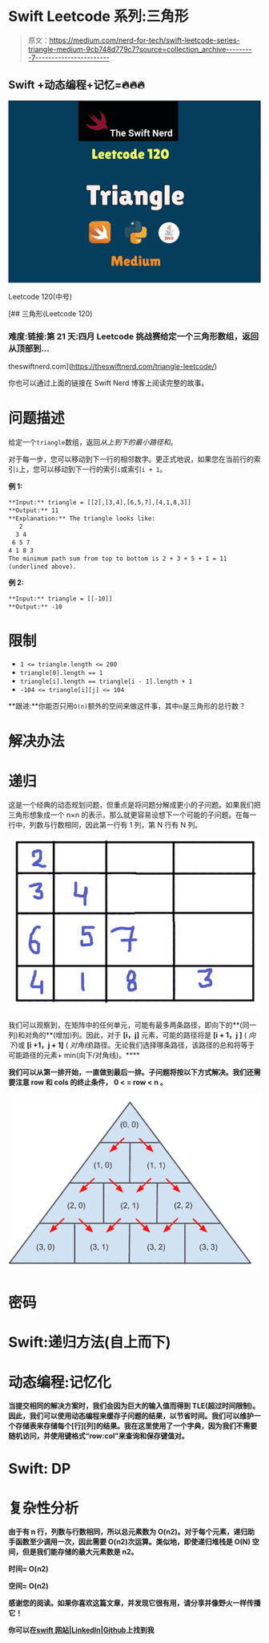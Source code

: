# Swift Leetcode 系列:三角形

> 原文：<https://medium.com/nerd-for-tech/swift-leetcode-series-triangle-medium-9cb748d779c7?source=collection_archive---------7----------------------->

## Swift +动态编程+记忆=🔥🔥🔥

![](img/8fa0618d84b433fd64bc0343ea69d242.png)

Leetcode 120(中号)

[](https://theswiftnerd.com/triangle-leetcode/) [## 三角形(Leetcode 120)

### 难度:链接:第 21 天:四月 Leetcode 挑战赛给定一个三角形数组，返回从顶部到…

theswiftnerd.com](https://theswiftnerd.com/triangle-leetcode/) 

你也可以通过上面的链接在 Swift Nerd 博客上阅读完整的故事。

# 问题描述

给定一个`triangle`数组，返回*从上到下的最小路径和*。

对于每一步，您可以移动到下一行的相邻数字。更正式地说，如果您在当前行的索引`i`上，您可以移动到下一行的索引`i`或索引`i + 1`。

**例 1:**

```
**Input:** triangle = [[2],[3,4],[6,5,7],[4,1,8,3]]
**Output:** 11
**Explanation:** The triangle looks like:
   2
  3 4
 6 5 7
4 1 8 3
The minimum path sum from top to bottom is 2 + 3 + 5 + 1 = 11 (underlined above).
```

**例 2:**

```
**Input:** triangle = [[-10]]
**Output:** -10
```

# 限制

*   `1 <= triangle.length <= 200`
*   `triangle[0].length == 1`
*   `triangle[i].length == triangle[i - 1].length + 1`
*   `-104 <= triangle[i][j] <= 104`

**跟进:**你能否只用`O(n)`额外的空间来做这件事，其中`n`是三角形的总行数？

# 解决办法

# 递归

这是一个经典的动态规划问题，但重点是将问题分解成更小的子问题。如果我们把三角形想象成一个 n×n 的表示，那么就更容易设想下一个可能的子问题。在每一行中，列数与行数相同，因此第一行有 1 列，第 N 行有 N 列。

![](img/b7e46148775359d49121d33e1b6ba3d0.png)

我们可以观察到，在矩阵中的任何单元，可能有最多两条路径，即向下的**(同一列)和对角的**(增加)列。因此，对于 **[i，j]** 元素，可能的路径将是 **[i + 1，j ]** ( *向下*)或 **[i +1，j + 1]** ( *对角线*)路径。无论我们选择哪条路径，该路径的总和将等于可能路径的元素+ min(向下/对角线)。****

****我们可以从第一排开始，一直做到最后一排。子问题将按以下方式解决。我们还需要注意 row 和 cols 的终止条件， **0 < = row < n** 。****

****![](img/3caeace12ff99f5debdb9c028d9d5720.png)****

# ****密码****

# ****Swift:递归方法(自上而下)****

# ****动态编程:记忆化****

****当提交相同的解决方案时，我们会因为巨大的输入值而得到 TLE(超过时间限制)。因此，我们可以使用动态编程来缓存子问题的结果，以节省时间。我们可以维护一个存储表来存储每个[行][列]的结果。我在这里使用了一个字典，因为我们不需要随机访问，并使用键格式“row:col”来查询和保存键值对。****

# ****Swift: DP****

# ****复杂性分析****

****由于有 n 行，列数与行数相同，所以总元素数为 O(n2)。对于每个元素，递归助手函数至少调用一次，因此需要 O(n2)次运算。类似地，即使递归堆栈是 O(N) 空间，但是我们能存储的最大元素数是 n2。****

****时间= **O(n2)******

****空间= **O(n2)******

****感谢您的阅读。如果你喜欢这篇文章，并发现它很有用，请分享并像野火一样传播它！****

****你可以在[swift 网站](https://theswiftnerd.com/)|[LinkedIn](https://www.linkedin.com/in/varunrathi28/)|[Github](https://github.com/varunrathi28)上找到我****